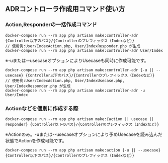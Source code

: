 
## ADRコントローラ作成用コマンド使い方
### Action,Responderの一括作成コマンド
```angular2html
docker-compose run --rm app php artisan make:controller-adr {Controller以下のパス}/{Controllerのプレフィックス（Indexなど）}
// 使用例:User/IndexAction.php, User/IndexResponder.php が生成
docker-compose run --rm app php artisan make:controller-adr User/Index
```

※-uまたは--usecaseオプションによりUsecaseも同時に作成可能です。
```angular2html
docker-compose run --rm app php artisan make:controller-adr {-u || --usecase} {Controller以下のパス}/{Controllerのプレフィックス（Indexなど）}
// 使用例:User/IndexAction.php, User/IndexUsecase.php, User/IndexResponder.php が生成
docker-compose run --rm app php artisan make:controller-adr -u User/Index
```
### Actionなどを個別に作成する際
```angular2html
docker-compose run --rm app php artisan make:{action || usecase || responder} {Controller以下のパス}/{Controllerのプレフィックス（Indexなど）}
```

※Actionのみ。-uまたは--usecaseオプションにより予めUsecaseを読み込んだ状態でActionを作成可能です。
```angular2html
docker-compose run --rm app php artisan make:action {-u || --usecase} {Controller以下のパス}/{Controllerのプレフィックス（Indexなど）}
```
